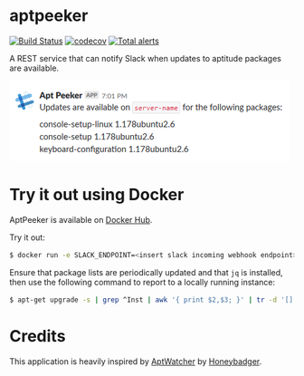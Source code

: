 # aptpeeker
[![Build Status](https://travis-ci.org/mwvdev/aptpeeker.svg?branch=master)](https://travis-ci.org/mwvdev/aptpeeker)
[![codecov](https://codecov.io/gh/mwvdev/aptpeeker/branch/master/graph/badge.svg)](https://codecov.io/gh/mwvdev/aptpeeker)
[![Total alerts](https://img.shields.io/lgtm/alerts/g/mwvdev/aptpeeker.svg?logo=lgtm&logoWidth=18)](https://lgtm.com/projects/g/mwvdev/aptpeeker/alerts/)

A REST service that can notify Slack when updates to aptitude packages are available.

![Example screenshot](screenshots/slack-notification.png)

# Try it out using Docker
AptPeeker is available on [Docker Hub](https://hub.docker.com/r/mwvdev/aptpeeker).

Try it out:

``` bash
$ docker run -e SLACK_ENDPOINT=<insert slack incoming webhook endpoint> mwvdev/aptpeeker
```

Ensure that package lists are periodically updated and that `jq` is installed, then use the following command to report to a locally running instance:

``` bash
$ apt-get upgrade -s | grep ^Inst | awk '{ print $2,$3; }' | tr -d '[]' | jq --compact-output --slurp --raw-input 'split("\n") | map(select(. != ""))' | curl -X POST -u <insert user>:<insert password> -H 'Content-type: application/json' --data @- http://localhost:8080/api/package/updates
```

# Credits
This application is heavily inspired by [AptWatcher](https://github.com/honeybadger-io/aptwatcher) by [Honeybadger](https://www.honeybadger.io). 